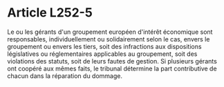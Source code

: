 # Article L252-5

Le ou les gérants d'un groupement européen d'intérêt économique sont responsables, individuellement ou solidairement selon le cas, envers le groupement ou envers les tiers, soit des infractions aux dispositions législatives ou réglementaires applicables au groupement, soit des violations des statuts, soit de leurs fautes de gestion. Si plusieurs gérants ont coopéré aux mêmes faits, le tribunal détermine la part contributive de chacun dans la réparation du dommage.
